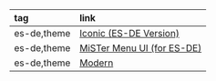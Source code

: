 |tag|link|
|:-|:-|
|es-de,theme|[Iconic (ES-DE Version)](https://github.com/Siddy212/iconic-es-de)|
|es-de,theme|[MiSTer Menu UI (for ES-DE)](https://github.com/anthonycaccese/mister-menu-es-de)|
|es-de,theme|[Modern](https://gitlab.com/es-de/themes/modern-es-de)|
